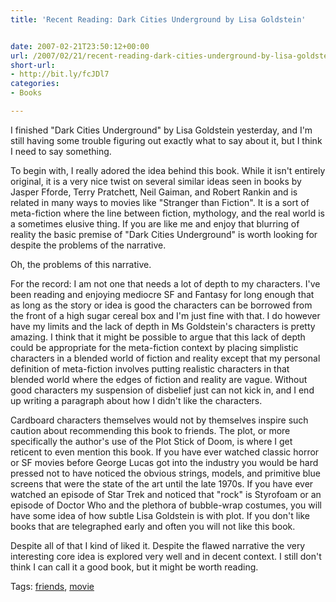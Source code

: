 ```yaml
---
title: 'Recent Reading: Dark Cities Underground by Lisa Goldstein'


date: 2007-02-21T23:50:12+00:00
url: /2007/02/21/recent-reading-dark-cities-underground-by-lisa-goldstein/
short-url:
- http://bit.ly/fcJDl7
categories:
- Books

---
```

<div class='microid-mailto+http:sha1:c1cfdd15ba5d4259908272441ac9f47da1f84abf'>

I finished "Dark Cities Underground" by Lisa Goldstein yesterday, and I'm still having some trouble figuring out exactly what to say about it, but I think I need to say something.



To begin with, I really adored the idea behind this book. While it isn't entirely original, it is a very nice twist on several similar ideas seen in books by Jasper Fforde, Terry Pratchett, Neil Gaiman, and Robert Rankin and is related in many ways to movies like "Stranger than Fiction". It is a sort of meta-fiction where the line between fiction, mythology, and the real world is a sometimes elusive thing. If you are like me and enjoy that blurring of reality the basic premise of "Dark Cities Underground" is worth looking for despite the problems of the narrative.



Oh, the problems of this narrative.



For the record: I am not one that needs a lot of depth to my characters. I've been reading and enjoying mediocre SF and Fantasy for long enough that as long as the story or idea is good the characters can be borrowed from the front of a high sugar cereal box and I'm just fine with that. I do however have my limits and the lack of depth in Ms Goldstein's characters is pretty amazing. I think that it might be possible to argue that this lack of depth could be appropriate for the meta-fiction context by placing simplistic characters in a blended world of fiction and reality except that my personal definition of meta-fiction involves putting realistic characters in that blended world where the edges of fiction and reality are vague. Without good characters my suspension of disbelief just can not kick in, and I end up writing a paragraph about how I didn't like the characters.



Cardboard characters themselves would not by themselves inspire such caution about recommending this book to friends. The plot, or more specifically the author's use of the Plot Stick of Doom, is where I get reticent to even mention this book. If you have ever watched classic horror or SF movies before George Lucas got into the industry you would be hard pressed not to have noticed the obvious strings, models, and primitive blue screens that were the state of the art until the late 1970s. If you have ever watched an episode of Star Trek and noticed that "rock" is Styrofoam or an episode of Doctor Who and the plethora of bubble-wrap costumes, you will have some idea of how subtle Lisa Goldstein is with plot. If you don't like books that are telegraphed early and often you will not like this book.



Despite all of that I kind of liked it. Despite the flawed narrative the very interesting core idea is explored very well and in decent context. I still don't think I can call it a good book, but it might be worth reading.

</div>

<div class="st-post-tags">
Tags: <a href="http://www.cavort.org/tag/friends/" title="friends" rel="tag">friends</a>, <a href="http://www.cavort.org/tag/movie/" title="movie" rel="tag">movie</a><br />
</div>